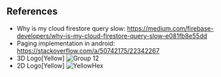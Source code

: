 ## References
- Why is my cloud firestore query slow: https://medium.com/firebase-developers/why-is-my-cloud-firestore-query-slow-e081fb8e55dd
- Paging implementation in android: https://stackoverflow.com/a/50742175/22342267
- 3D Logo[Yellow] ![Group 12](https://github.com/Hyouteki/Oasis/assets/108231924/fe059395-ba68-4619-bf00-6d032c850194)
- 2D Logo[Yellow] ![YellowHex](https://github.com/Hyouteki/Oasis/assets/108231924/dc065840-b04a-48f3-a515-213609422d01)
